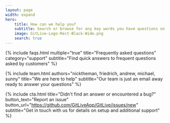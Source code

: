 ```yaml
---
layout: page
width: expand
hero:
    title: How can we help you?
    subtitle: Search or browse for any key words you have questions on
    image: GitLive-Logo-Rect-Black-Wide.png
    search: true
---
```


<!-- {% include boxes.html columns="3" title="Browse Topics" subtitle="Chose an option that you need help with or search above" %} -->

<!-- {% include featured.html tag="featured" title="Popular Articles" subtitle="Selected featured articles to get you started fast in Jekyll" %} -->

{% include faqs.html multiple="true" title="Frequently asked questions" category="support" subtitle="Find quick answers to frequent questions asked by customers" %}

{% include team.html authors="nicktheman, friedrich, andrew, michael, sunny" title="We are here to help" subtitle="Our team is just an email away ready to answer your questions" %}

{% include cta.html title="Didn't find an answer or encountered a bug?" button_text="Report an issue" button_url="https://github.com/GitLiveApp/GitLive/issues/new" subtitle="Get in touch with us for details on setup and additional support" %}




